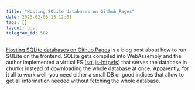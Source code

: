 ```yaml
---
title: "Hosting SQLite databases on Github Pages"
date: 2023-02-05 15:12:01
tags: []
layout: post
telegram_id: 582
---
```


[Hosting SQLite databases on Github Pages](https://phiresky.github.io/blog/2021/hosting-sqlite-databases-on-github-pages/) is a blog post about how to run SQLite on the frontend. SQLite gets compiled into WebAssembly and the author implemented a virtual FS ([sql.js-httpvfs](https://github.com/phiresky/sql.js-httpvfs)) that serves the database in chunks instead of downloading the whole database at once. Apparently, for it all to work well, you need either a small DB or good indices that allow to get all information needed without fetching the whole database.
